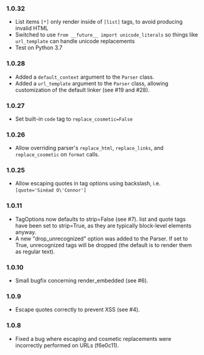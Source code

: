 ### 1.0.32

* List items `[*]` only render inside of `[list]` tags, to avoid producing invalid HTML
* Switched to use `from __future__ import unicode_literals` so things like `url_template` can handle unicode replacements
* Test on Python 3.7

### 1.0.28

* Added a `default_context` argument to the `Parser` class.
* Added a `url_template` argument to the `Parser` class, allowing customization of the default linker (see #19 and #28).

### 1.0.27

* Set built-in `code` tag to `replace_cosmetic=False`

### 1.0.26

* Allow overriding parser's `replace_html`, `replace_links`, and `replace_cosmetic` on `format` calls.

### 1.0.25

* Allow escaping quotes in tag options using backslash, i.e. `[quote='Sinéad O\'Connor']`

### 1.0.11

* TagOptions now defaults to strip=False (see #7). list and quote tags have been set to strip=True, as they are typically block-level elements anyway.
* A new "drop_unrecognized" option was added to the Parser. If set to True, unrecognized tags will be dropped (the default is to render them as regular text).

### 1.0.10

* Small bugfix concerning render_embedded (see #6).

### 1.0.9

* Escape quotes correctly to prevent XSS (see #4).

### 1.0.8

* Fixed a bug where escaping and cosmetic replacements were incorrectly performed on URLs (f6e0c11).
